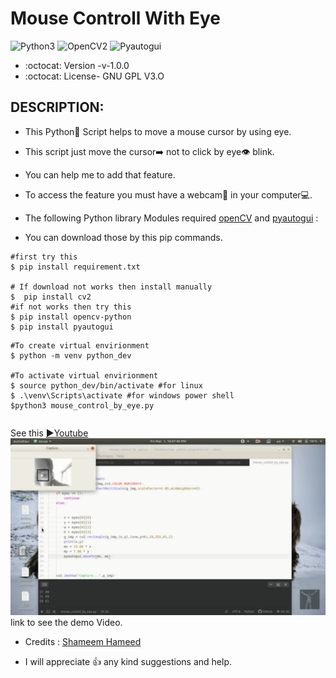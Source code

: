 # Mouse Controll With Eye

![Python3](https://img.shields.io/badge/Python-3-green)
![OpenCV2](https://img.shields.io/badge/Open-CV2-yellow)
![Pyautogui](https://img.shields.io/badge/Pyauto-Gui-yellowgreen)

* :octocat: Version -v-1.0.0
* :octocat: License- GNU GPL V3.O

## DESCRIPTION:
* This Python🐍 Script helps to move a mouse cursor by using eye.
* This script just move the cursor➡️ not to click by eye👁 blink. 
* You can help me to add that feature.
* To access the feature you must have a webcam🎦 in your computer💻.

* The following Python library Modules required [openCV](https://pypi.org/project/opencv-python/) and [pyautogui](https://pypi.org/project/PyAutoGUI/) :
* You can download those by this pip commands.

```
#first try this
$ pip install requirement.txt

# If download not works then install manually
$  pip install cv2
#if not works then try this
$ pip install opencv-python
$ pip install pyautogui
```

```
#To create virtual envirionment
$ python -m venv python_dev

#To activate virtual envirionment
$ source python_dev/bin/activate #for linux 
$ .\venv\Scripts\activate #for windows power shell
$python3 mouse_control_by_eye.py
```

```

```

See this [▶️Youtube](https://youtu.be/S0y8dxwbJzY) ![Screenshot](Screenshot_20200928-000225_YouTube.jpg)  link to see the demo Video.

* Credits : [Shameem Hameed](http://umich.edu/~shameem)

* I will appreciate :+1: any kind suggestions and help.
